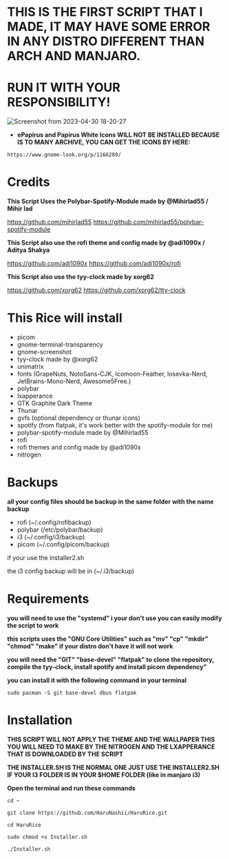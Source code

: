 # THIS IS THE FIRST SCRIPT THAT I MADE, IT MAY HAVE SOME ERROR IN ANY DISTRO DIFFERENT THAN ARCH AND MANJARO. 
# RUN IT WITH YOUR RESPONSIBILITY!

![Screenshot from 2023-04-30 18-20-27](https://user-images.githubusercontent.com/116776134/235376866-077d6c5c-7ba8-406c-b658-c33d6e7ebf9b.png)


- **ePapirus and Papirus White Icons
WILL NOT BE INSTALLED BECAUSE IS TO MANY ARCHIVE, YOU CAN GET THE ICONS BY HERE:**

```https://www.gnome-look.org/p/1166289/```

# Credits


**This Script Uses the Polybar-Spotify-Module made by
 @Mihirlad55 / Mihir lad**

https://github.com/mihirlad55
https://github.com/mihirlad55/polybar-spotify-module


**This Script also use the rofi theme and config made by
 @adi1090x / Aditya Shakya**

https://github.com/adi1090x
https://github.com/adi1090x/rofi

**This Script also use the tyy-clock made by
 xorg62**

https://github.com/xorg62
https://github.com/xorg62/tty-clock


# This Rice will install

- picom
- gnome-terminal-transparency
- gnome-screenshot
- tyy-clock made by @xorg62
- unimatrix
- fonts (GrapeNuts, NotoSans-CJK, Icomoon-Feather, losevka-Nerd, JetBrains-Mono-Nerd, Awesome5Free.)
- polybar
- lxapperance
- GTK Graphite Dark Theme
- Thunar
- gvfs (optional dependency or thunar icons)
- spotify (from flatpak, it's work better with the spotify-module for me)
- polybar-spotify-module made by @Mihirlad55
- rofi
- rofi themes and config made by @adi1090x
- nitrogen

# Backups

**all your config files should be backup in the same folder with the name backup**

- rofi (~/.config/rofibackup)
- polybar (/etc/polybar/backup)
- i3 (~/.config/i3/backup)
- picom (~/.config/picom/backup)

if your use the installer2.sh

the i3 config backup will be in (~/.i3/backup)

# Requirements

**you will need to use the "systemd" i your don't use you can easily modify the script to work**

**this scripts uses the "GNU Core Utilities" such as "mv" "cp" "mkdir" "chmod" "make" if your distro don't have it will not work** 

**you will need the "GIT" "base-devel" "flatpak" to clone the repository, compile the tyy-clock, install spotify and install picom dependency"**

**you can install it with the following command in your terminal**

```sudo pacman -S git base-devel dbus flatpak```




# Installation

**THIS SCRIPT WILL NOT APPLY THE THEME AND THE WALLPAPER THIS YOU WILL NEED TO MAKE BY THE NITROGEN AND THE LXAPPERANCE THAT IS DOWNLOADED BY THE SCRIPT**

**THE INSTALLER.SH IS THE NORMAL ONE JUST USE THE INSTALLER2.SH IF YOUR I3 FOLDER IS IN YOUR $HOME FOLDER (like in manjaro i3)**


**Open the terminal and run these commands**


```cd ~```

```git clone https://github.com/HaruNashii/HaruRice.git```

```cd HaruRice```

```sudo chmod +x Installer.sh```

```./Installer.sh```


